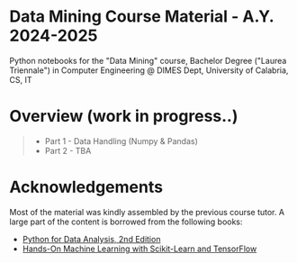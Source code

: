 # Data Mining Course Material - A.Y. 2024-2025
Python notebooks for the "Data Mining" course, Bachelor Degree ("Laurea Triennale") in Computer Engineering @ DIMES Dept, University of Calabria, CS, IT

# Overview (work in progress..)
> * Part 1 - Data Handling (Numpy & Pandas)
> * Part 2 - TBA


# Acknowledgements
Most of the material was kindly assembled by the previous course tutor.
A large part of the content is borrowed from the following books:
* [Python for Data Analysis, 2nd Edition](https://www.programmer-books.com/wp-content/uploads/2019/04/Python-for-Data-Analysis-2nd-Edition.pdf)
* [Hands-On Machine Learning with Scikit-Learn and TensorFlow](http://shop.oreilly.com/product/0636920052289.do)
